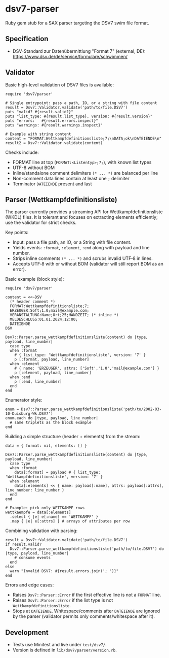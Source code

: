 # dsv7-parser

Ruby gem stub for a SAX parser targeting the DSV7 swim file format.

## Specification

- DSV-Standard zur Datenübermittlung "Format 7" (external, DE): https://www.dsv.de/de/service/formulare/schwimmen/

## Validator

Basic high-level validation of DSV7 files is available:

```
require 'dsv7/parser'

# Single entrypoint: pass a path, IO, or a string with file content
result = Dsv7::Validator.validate('path/to/file.DSV7')
puts "valid? #{result.valid?}"
puts "list_type: #{result.list_type}, version: #{result.version}"
puts "errors:   #{result.errors.inspect}"
puts "warnings: #{result.warnings.inspect}"

# Example with string content
content = "FORMAT:Wettkampfdefinitionsliste;7;\nDATA;ok\nDATEIENDE\n"
result2 = Dsv7::Validator.validate(content)
```

Checks include:

- FORMAT line at top (`FORMAT:<Listentyp>;7;`), with known list types
- UTF-8 without BOM
- Inline/standalone comment delimiters `(* ... *)` are balanced per line
- Non-comment data lines contain at least one `;` delimiter
- Terminator `DATEIENDE` present and last

## Parser (Wettkampfdefinitionsliste)

The parser currently provides a streaming API for Wettkampfdefinitionsliste (WKDL) files. It is tolerant and focuses on extracting elements efficiently; use the validator for strict checks.

Key points:

- Input: pass a file path, an IO, or a String with file content.
- Yields events: `:format`, `:element`, `:end` along with payload and line number.
- Strips inline comments `(* ... *)` and scrubs invalid UTF‑8 in lines.
- Accepts UTF‑8 with or without BOM (validator will still report BOM as an error).

Basic example (block style):

```
require 'dsv7/parser'

content = <<~DSV
  (* header comment *)
  FORMAT:Wettkampfdefinitionsliste;7;
  ERZEUGER:Soft;1.0;mail@example.com;
  VERANSTALTUNG:Name;Ort;25;HANDZEIT; (* inline *)
  MELDESCHLUSS:01.01.2024;12:00;
  DATEIENDE
DSV

Dsv7::Parser.parse_wettkampfdefinitionsliste(content) do |type, payload, line_number|
  case type
  when :format
    # { list_type: 'Wettkampfdefinitionsliste', version: '7' }
    p [:format, payload, line_number]
  when :element
    # { name: 'ERZEUGER', attrs: ['Soft','1.0','mail@example.com'] }
    p [:element, payload, line_number]
  when :end
    p [:end, line_number]
  end
end
```

Enumerator style:

```
enum = Dsv7::Parser.parse_wettkampfdefinitionsliste('path/to/2002-03-10-Duisburg-Wk.DSV7')
enum.each do |type, payload, line_number|
  # same triplets as the block example
end
```

Building a simple structure (header + elements) from the stream:

```
data = { format: nil, elements: [] }

Dsv7::Parser.parse_wettkampfdefinitionsliste(content) do |type, payload, line_number|
  case type
  when :format
    data[:format] = payload # { list_type: 'Wettkampfdefinitionsliste', version: '7' }
  when :element
    data[:elements] << { name: payload[:name], attrs: payload[:attrs], line_number: line_number }
  end
end

# Example: pick only WETTKAMPF rows
wettkaempfe = data[:elements]
  .select { |e| e[:name] == 'WETTKAMPF' }
  .map { |e| e[:attrs] } # arrays of attributes per row
```

Combining validation with parsing:

```
result = Dsv7::Validator.validate('path/to/file.DSV7')
if result.valid?
  Dsv7::Parser.parse_wettkampfdefinitionsliste('path/to/file.DSV7') do |type, payload, line_number|
    # consume events
  end
else
  warn "Invalid DSV7: #{result.errors.join('; ')}"
end
```

Errors and edge cases:

- Raises `Dsv7::Parser::Error` if the first effective line is not a `FORMAT` line.
- Raises `Dsv7::Parser::Error` if the list type is not `Wettkampfdefinitionsliste`.
- Stops at `DATEIENDE`. Whitespace/comments after `DATEIENDE` are ignored by the parser (validator permits only comments/whitespace after it).

## Development

- Tests use Minitest and live under `test/dsv7/`.
- Version is defined in `lib/dsv7/parser/version.rb`.
